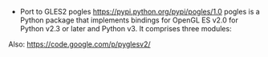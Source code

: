 - Port to GLES2
  pogles
  https://pypi.python.org/pypi/pogles/1.0
  pogles is a Python package that implements bindings for OpenGL ES v2.0 for Python v2.3 or later and Python v3. It comprises three modules:

Also: https://code.google.com/p/pyglesv2/

